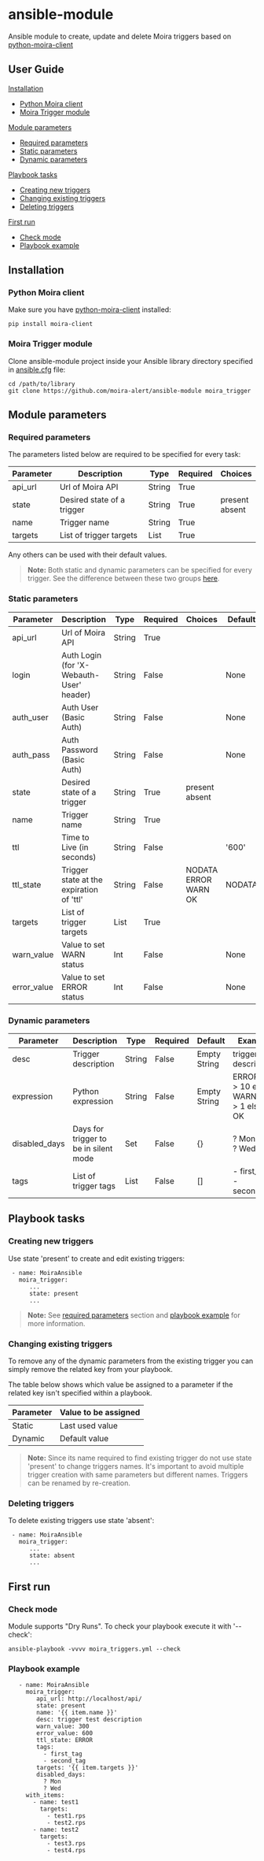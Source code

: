 # ansible-module

Ansible module to create, update and delete Moira triggers based on [python-moira-client](https://github.com/moira-alert/python-moira-client)

## User Guide

[Installation](#installation)
- [Python Moira client](#python-moira-client)
- [Moira Trigger module](#moira-trigger-module)

[Module parameters](#module-parameters)
- [Required parameters](#required-parameters)
- [Static parameters](#static-parameters)
- [Dynamic parameters](#dynamic-parameters)
 
[Playbook tasks](#playbook-tasks)
- [Creating new triggers](#creating-new-triggers)
- [Changing existing triggers](#changing-existing-triggers)
- [Deleting triggers](#deleting-triggers)
 
[First run](#first-run)
- [Check mode](#check-mode)
- [Playbook example](#playbook-example)

## <a name="installation"></a> Installation

### <a name="python-moira-client"></a> Python Moira client

Make sure you have [python-moira-client](https://github.com/moira-alert/python-moira-client) installed:

```
pip install moira-client
```

### <a name="moira-trigger-module"></a> Moira Trigger module
Clone ansible-module project inside your Ansible library directory specified in [ansible.cfg](http://docs.ansible.com/ansible/intro_configuration.html#library) file:

```
cd /path/to/library
git clone https://github.com/moira-alert/ansible-module moira_trigger
```
 
## <a name="module-parameters"></a> Module parameters

### <a name="required-parameters"></a> Required parameters

The parameters listed below are required to be specified for every task:

| Parameter | Description | Type | Required | Choices |
| ------ | ------ | ------ | ------ | ------ |
| api_url | Url of Moira API | String | True |
| state | Desired state of a trigger | String | True | present <br> absent |  | present |
| name | Trigger name | String | True |
| targets | List of trigger targets | List | True |

Any others can be used with their default values.

> **Note:** Both static and dynamic parameters can be specified for every trigger. 
See the difference between these two groups [here](#changing_existing_triggers).

### <a name="static-parameters"></a> Static parameters

| Parameter | Description | Type | Required | Choices | Default | Example |
| ------ | ------ | ------ | ------ | ------ | ------ | ------ |
| api_url | Url of Moira API | String | True | | | http://localhost/api/ |
| login | Auth Login (for 'X-Webauth-User' header) | String | False | | None | admin |
| auth_user | Auth User  (Basic Auth) | String | False | | None | admin |
| auth_pass | Auth Password  (Basic Auth) | String | False | | None | pass|
| state | Desired state of a trigger | String | True | present <br> absent |  | present |
| name | Trigger name | String | True | | | test1 |
| ttl | Time to Live (in seconds) | String | False | | '600' | '600' |
| ttl_state | Trigger state at the expiration of 'ttl' | String | False | NODATA <br> ERROR <br> WARN <br> OK | NODATA | WARN |
| targets | List of trigger targets | List | True | | | - test1.rps <br> - test2.rps |
| warn_value | Value to set WARN status | Int | False | | None | 300 |
| error_value | Value to set ERROR status | Int | False | | None | 600 |

### <a name="dynamic-parameters"></a> Dynamic parameters

| Parameter | Description | Type | Required |  Default | Example |
| ------ | ------ | ------ | ------ | ------ | ------ |
| desc | Trigger description | String | False | Empty String | trigger test description |
| expression | Python expression | String | False | Empty String | ERROR if t1 > 10 else WARN if t1 > 1 else OK |
| disabled_days | Days for trigger to be in silent mode | Set | False | {} | ? Mon <br> ? Wed |
| tags | List of trigger tags | List | False | [] | - first_tag <br> - second_tag |

## <a name="playbook-tasks"></a> Playbook tasks

### <a name="creating-new-triggers"></a> Creating new triggers
Use state 'present' to create and edit existing triggers:

```
 - name: MoiraAnsible
   moira_trigger:
      ...
      state: present
      ...  
```

> **Note:** See [required parameters](#required_parameters) section and [playbook example](#playbook_example) for more information.

### <a name="changing-existing-triggers"></a> Changing existing triggers

To remove any of the dynamic parameters from the existing trigger you can simply remove the related key from your playbook.

The table below shows which value be assigned to a parameter if the related key isn't specified within a playbook. 

| Parameter | Value to be assigned |
| ------ | ------ |
| Static | Last used value |
| Dynamic | Default value |

> **Note:** Since its name required to find existing trigger do not use state 'present' to change triggers names.
It's important to avoid multiple trigger creation with same parameters but different names. Triggers can be renamed by re-creation.

### <a name="deleting-triggers"></a> Deleting triggers

To delete existing triggers use state 'absent':

```
 - name: MoiraAnsible
   moira_trigger:
      ...
      state: absent
      ...  
```

## <a name="first-run"></a> First run

### <a name="check-mode"></a> Check mode

Module supports "Dry Runs".
To check your playbook execute it with '--check':

```
ansible-playbook -vvvv moira_triggers.yml --check
```

### <a name="playbook-example"></a> Playbook example

```
   - name: MoiraAnsible
     moira_trigger:
        api_url: http://localhost/api/
        state: present
        name: '{{ item.name }}'
        desc: trigger test description
        warn_value: 300
        error_value: 600
        ttl_state: ERROR
        tags:
          - first_tag
          - second_tag
        targets: '{{ item.targets }}'
        disabled_days:
          ? Mon
          ? Wed
     with_items:
       - name: test1
         targets:
           - test1.rps
           - test2.rps
       - name: test2
         targets:
           - test3.rps
           - test4.rps
```
